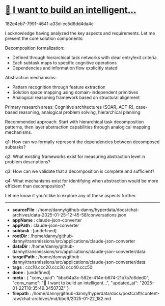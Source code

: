 # [💬 I want to build an intelligent...](https://claude.ai/chat/bbc64a3c-562e-414e-b674-21b7a7c6ded0)

182e4eb7-7991-4641-a33d-ec5d6dd4da4c

 I acknowledge having analyzed the key aspects and requirements. Let me present the core solution components:

Decomposition formalization:
- Defined through hierarchical task networks with clear entry/exit criteria
- Each subtask maps to specific cognitive operations
- Dependencies and information flow explicitly stated

Abstraction mechanisms:
- Pattern recognition through feature extraction
- Solution space mapping using domain-independent primitives
- Analogical reasoning framework based on structural alignment

Primary research areas:
Cognitive architectures (SOAR, ACT-R), case-based reasoning, analogical problem solving, hierarchical planning

Recommended approach: Start with hierarchical task decomposition patterns, then layer abstraction capabilities through analogical mapping mechanisms.

q1: How can we formally represent the dependencies between decomposed subtasks?

q2: What existing frameworks exist for measuring abstraction level in problem descriptions?

q3: How can we validate that a decomposition is complete and sufficient?

q4: What mechanisms exist for identifying when abstraction would be more efficient than decomposition?

Let me know if you'd like to explore any of these aspects further.

---

* **sourceFile** : /home/danny/github-danny/hyperdata/docs/chat-archives/data-2025-01-25-12-45-58/conversations.json
* **appName** : claude-json-converter
* **appPath** : claude-json-converter
* **subtask** : [undefined]
* **rootDir** : /home/danny/github-danny/transmissions/src/applications/claude-json-converter
* **dataDir** : /home/danny/github-danny/transmissions/src/applications/claude-json-converter/data
* **targetPath** : /home/danny/github-danny/transmissions/src/applications/claude-json-converter/data
* **tags** : ccc10.ccc20.ccc30.ccc40.ccc50
* **done** : [undefined]
* **meta** : {
  "conv_uuid": "bbc64a3c-562e-414e-b674-21b7a7c6ded0",
  "conv_name": "💬 I want to build an intelligent...",
  "updated_at": "2025-01-22T10:35:49.345073Z"
}
* **filepath** : /home/danny/github-danny/hyperdata/docs/postcraft/content-raw/chat-archives/md/bbc6/2025-01-22_182.md